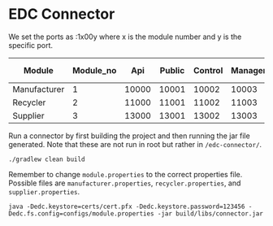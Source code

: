 # EDC Connector
We set the ports as :1x00y where x is the module number and y is the specific port.

| Module       | Module_no | Api   | Public | Control | Management | Protocol | Version | Docker Ip address |
|--------------|-----------|-------|--------|---------|------------|----------|---------|-------------------|
| Manufacturer | 1         | 10000 | 10001  | 10002   | 10003      | 10004    | 10005   | 172.22.0.10       |
| Recycler     | 2         | 11000 | 11001  | 11002   | 11003      | 11004    | 11005   | 172.22.0.11       |
| Supplier     | 3         | 13000 | 13001  | 13002   | 13003      | 13004    | 13005   | 172.22.0.13       |

Run a connector by first building the project and then running the jar file generated. Note that these are not run in root but rather in `/edc-connector/`.
```
./gradlew clean build
```
Remember to change `module.properties` to the correct properties file. Possible files are `manufacturer.properties`, `recycler.properties`, and `supplier.properties`.
```
java -Dedc.keystore=certs/cert.pfx -Dedc.keystore.password=123456 -Dedc.fs.config=configs/module.properties -jar build/libs/connector.jar
```
